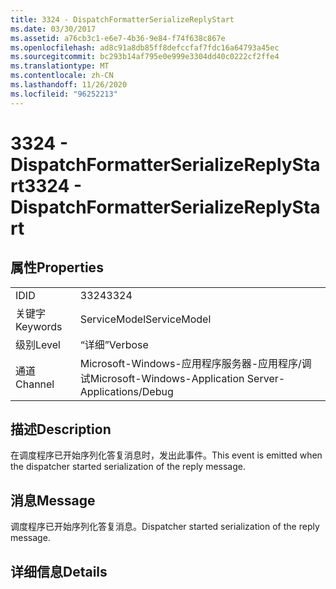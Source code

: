 ```yaml
---
title: 3324 - DispatchFormatterSerializeReplyStart
ms.date: 03/30/2017
ms.assetid: a76cb3c1-e6e7-4b36-9e84-f74f638c867e
ms.openlocfilehash: ad8c91a8db85ff8defccfaf7fdc16a64793a45ec
ms.sourcegitcommit: bc293b14af795e0e999e3304dd40c0222cf2ffe4
ms.translationtype: MT
ms.contentlocale: zh-CN
ms.lasthandoff: 11/26/2020
ms.locfileid: "96252213"
---
```

# <a name="3324---dispatchformatterserializereplystart"></a><span data-ttu-id="c80d2-102">3324 - DispatchFormatterSerializeReplyStart</span><span class="sxs-lookup"><span data-stu-id="c80d2-102">3324 - DispatchFormatterSerializeReplyStart</span></span>

## <a name="properties"></a><span data-ttu-id="c80d2-103">属性</span><span class="sxs-lookup"><span data-stu-id="c80d2-103">Properties</span></span>  
  
|||  
|-|-|  
|<span data-ttu-id="c80d2-104">ID</span><span class="sxs-lookup"><span data-stu-id="c80d2-104">ID</span></span>|<span data-ttu-id="c80d2-105">3324</span><span class="sxs-lookup"><span data-stu-id="c80d2-105">3324</span></span>|  
|<span data-ttu-id="c80d2-106">关键字</span><span class="sxs-lookup"><span data-stu-id="c80d2-106">Keywords</span></span>|<span data-ttu-id="c80d2-107">ServiceModel</span><span class="sxs-lookup"><span data-stu-id="c80d2-107">ServiceModel</span></span>|  
|<span data-ttu-id="c80d2-108">级别</span><span class="sxs-lookup"><span data-stu-id="c80d2-108">Level</span></span>|<span data-ttu-id="c80d2-109">“详细”</span><span class="sxs-lookup"><span data-stu-id="c80d2-109">Verbose</span></span>|  
|<span data-ttu-id="c80d2-110">通道</span><span class="sxs-lookup"><span data-stu-id="c80d2-110">Channel</span></span>|<span data-ttu-id="c80d2-111">Microsoft-Windows-应用程序服务器-应用程序/调试</span><span class="sxs-lookup"><span data-stu-id="c80d2-111">Microsoft-Windows-Application Server-Applications/Debug</span></span>|  
  
## <a name="description"></a><span data-ttu-id="c80d2-112">描述</span><span class="sxs-lookup"><span data-stu-id="c80d2-112">Description</span></span>  

 <span data-ttu-id="c80d2-113">在调度程序已开始序列化答复消息时，发出此事件。</span><span class="sxs-lookup"><span data-stu-id="c80d2-113">This event is emitted when the dispatcher started serialization of the reply message.</span></span>  
  
## <a name="message"></a><span data-ttu-id="c80d2-114">消息</span><span class="sxs-lookup"><span data-stu-id="c80d2-114">Message</span></span>  

 <span data-ttu-id="c80d2-115">调度程序已开始序列化答复消息。</span><span class="sxs-lookup"><span data-stu-id="c80d2-115">Dispatcher started serialization of the reply message.</span></span>  
  
## <a name="details"></a><span data-ttu-id="c80d2-116">详细信息</span><span class="sxs-lookup"><span data-stu-id="c80d2-116">Details</span></span>
